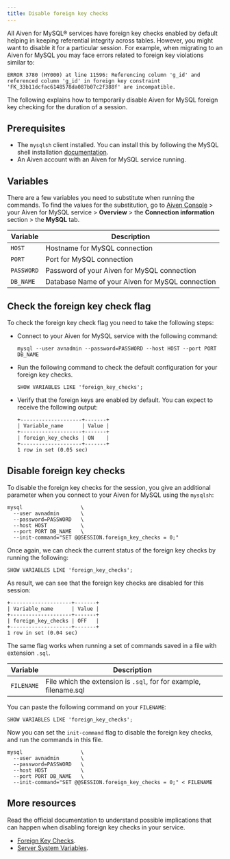 ```yaml
---
title: Disable foreign key checks
---
```


All Aiven for MySQL® services have foreign key checks enabled by default
helping in keeping referential integrity across tables. However, you
might want to disable it for a particular session. For example, when
migrating to an Aiven for MySQL you may face errors related to foreign
key violations similar to:

```
ERROR 3780 (HY000) at line 11596: Referencing column 'g_id' and referenced column 'g_id' in foreign key constraint 'FK_33b11dcfac6148578da087b07c2f388f' are incompatible.
```

The following explains how to temporarily disable Aiven for MySQL
foreign key checking for the duration of a session.

## Prerequisites

-   The `mysqlsh` client installed. You can install this by following
    the MySQL shell installation
    [documentation](https://dev.mysql.com/doc/mysql-shell/8.0/en/mysql-shell-install.html).
-   An Aiven account with an Aiven for MySQL service running.

## Variables

There are a few variables you need to substitute when running the
commands. To find the values for the substitution, go to [Aiven
Console](https://console.aiven.io/) \> your Aiven for MySQL service \>
**Overview** \> the **Connection information** section \> the **MySQL**
tab.

| Variable   | Description                                      |
| ---------- | ------------------------------------------------ |
| `HOST`     | Hostname for MySQL connection                    |
| `PORT`     | Port for MySQL connection                        |
| `PASSWORD` | Password of your Aiven for MySQL connection      |
| `DB_NAME`  | Database Name of your Aiven for MySQL connection |

## Check the foreign key check flag

To check the foreign key check flag you need to take the following
steps:

-   Connect to your Aiven for MySQL service with the following command:

    ``` shell
    mysql --user avnadmin --password=PASSWORD --host HOST --port PORT DB_NAME
    ```

-   Run the following command to check the default configuration for
    your foreign key checks.

    ``` shell
    SHOW VARIABLES LIKE 'foreign_key_checks';
    ```

-   Verify that the foreign keys are enabled by default. You can expect
    to receive the following output:

    ``` shell
    +--------------------+-------+
    | Variable_name      | Value |
    +--------------------+-------+
    | foreign_key_checks | ON    |
    +--------------------+-------+
    1 row in set (0.05 sec)
    ```

## Disable foreign key checks

To disable the foreign key checks for the session, you give an
additional parameter when you connect to your Aiven for MySQL using the
`mysqlsh`:

``` shell
mysql                   \
  --user avnadmin       \
  --password=PASSWORD   \
  --host HOST           \
  --port PORT DB_NAME   \
  --init-command="SET @@SESSION.foreign_key_checks = 0;"
```

Once again, we can check the current status of the foreign key checks by
running the following:

``` shell
SHOW VARIABLES LIKE 'foreign_key_checks';
```

As result, we can see that the foreign key checks are disabled for this
session:

``` shell
+--------------------+-------+
| Variable_name      | Value |
+--------------------+-------+
| foreign_key_checks | OFF   |
+--------------------+-------+
1 row in set (0.04 sec)
```

The same flag works when running a set of commands saved in a file with
extension `.sql`.

| Variable   | Description                                               |
| ---------- | --------------------------------------------------------- |
| `FILENAME` | File which the extension is `.sql`, for for example, filename.sql |

You can paste the following command on your `FILENAME`:

``` shell
SHOW VARIABLES LIKE 'foreign_key_checks';
```

Now you can set the `init-command` flag to disable the foreign key
checks, and run the commands in this file.

``` shell
mysql                   \
  --user avnadmin       \
  --password=PASSWORD   \
  --host HOST           \
  --port PORT DB_NAME   \
  --init-command="SET @@SESSION.foreign_key_checks = 0;" < FILENAME
```

## More resources

Read the official documentation to understand possible implications that
can happen when disabling foreign key checks in your service.

-   [Foreign Key
    Checks](https://dev.mysql.com/doc/refman/8.0/en/create-table-foreign-keys.html#foreign-key-checks).
-   [Server System
    Variables](https://dev.mysql.com/doc/refman/8.0/en/server-system-variables.html#sysvar_foreign_key_checks).

